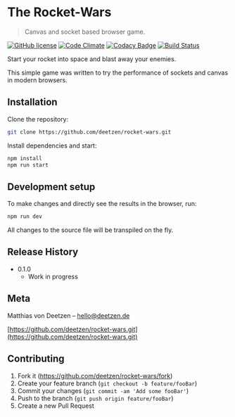 # The Rocket-Wars
> Canvas and socket based browser game.

[![GitHub license](https://img.shields.io/badge/license-MIT-blue.svg)](https://github.com/deetzen/rocket-wars/blob/develop/LICENSE.md)
[![Code Climate](https://codeclimate.com/github/deetzen/rocket-wars/badges/gpa.svg)](https://codeclimate.com/github/deetzen/rocket-wars)
[![Codacy Badge](https://api.codacy.com/project/badge/Grade/e2afd942470f4d5ca0f734f90af28ec5)](https://www.codacy.com/app/deetzen/rocket-wars?utm_source=github.com&amp;utm_medium=referral&amp;utm_content=deetzen/rocket-wars&amp;utm_campaign=Badge_Grade)
[![Build Status](https://travis-ci.org/deetzen/rocket-wars.svg?branch=develop)](https://travis-ci.org/deetzen/rocket-wars)

Start your rocket into space and blast away your enemies.

This simple game was written to try the performance of sockets and canvas in modern browsers.

## Installation

Clone the repository:

```sh
git clone https://github.com/deetzen/rocket-wars.git
```

Install dependencies and start:

```sh
npm install
npm run start
```
## Development setup

To make changes and directly see the results in the browser, run:

```sh
npm run dev
```

All changes to the source file will be transpiled on the fly.

## Release History

* 0.1.0
    * Work in progress

## Meta

Matthias von Deetzen – hello@deetzen.de

[https://github.com/deetzen/rocket-wars.git](https://github.com/deetzen/rocket-wars.git)

## Contributing

1. Fork it (<https://github.com/deetzen/rocket-wars/fork>)
2. Create your feature branch (`git checkout -b feature/fooBar`)
3. Commit your changes (`git commit -am 'Add some fooBar'`)
4. Push to the branch (`git push origin feature/fooBar`)
5. Create a new Pull Request
